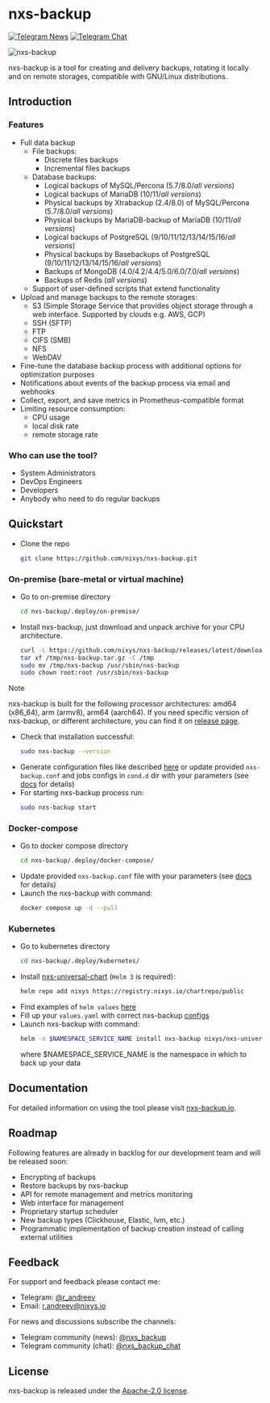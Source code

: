 # nxs-backup

[![Telegram News][tg-news-badge]][tg-news-url] [![Telegram Chat][tg-chat-badge]][tg-chat-url]

![nxs-backup](https://github.com/nixys/nxs-backup/assets/28505813/20d0da34-eb6e-4ae4-a5c9-24845407400f)

nxs-backup is a tool for creating and delivery backups, rotating it locally and on remote storages, compatible with
GNU/Linux distributions.

## Introduction

### Features

- Full data backup
  - File backups:
    - Discrete files backups
    - Incremental files backups
  - Database backups:
    - Logical backups of MySQL/Percona (5.7/8.0/_all versions_)
    - Logical backups of MariaDB (10/11/_all versions_)
    - Physical backups by Xtrabackup (2.4/8.0) of MySQL/Percona (5.7/8.0/_all versions_)
    - Physical backups by MariaDB-backup of MariaDB (10/11/_all versions_)
    - Logical backups of PostgreSQL (9/10/11/12/13/14/15/16/_all versions_)
    - Physical backups by Basebackups of PostgreSQL (9/10/11/12/13/14/15/16/_all versions_)
    - Backups of MongoDB (4.0/4.2/4.4/5.0/6.0/7.0/_all versions_)
    - Backups of Redis (_all versions_)
  - Support of user-defined scripts that extend functionality
- Upload and manage backups to the remote storages:
  - S3 (Simple Storage Service that provides object storage through a web interface. Supported by clouds e.g. AWS, GCP)
  - SSH (SFTP)
  - FTP
  - CIFS (SMB)
  - NFS
  - WebDAV
- Fine-tune the database backup process with additional options for optimization purposes
- Notifications about events of the backup process via email and webhooks
- Collect, export, and save metrics in Prometheus-compatible format
- Limiting resource consumption:
  - CPU usage
  - local disk rate
  - remote storage rate

### Who can use the tool?

- System Administrators
- DevOps Engineers
- Developers
- Anybody who need to do regular backups

## Quickstart

- Clone the repo
  ```sh
  git clone https://github.com/nixys/nxs-backup.git
  ```
  
### On-premise (bare-metal or virtual machine)

- Go to on-premise directory
  ```sh
  cd nxs-backup/.deploy/on-premise/
  ```
- Install nxs-backup, just download and unpack archive for your CPU architecture.
  ```sh
  curl -L https://github.com/nixys/nxs-backup/releases/latest/download/nxs-backup-amd64.tar.gz -o /tmp/nxs-backup.tar.gz
  tar xf /tmp/nxs-backup.tar.gz -C /tmp
  sudo mv /tmp/nxs-backup /usr/sbin/nxs-backup
  sudo chown root:root /usr/sbin/nxs-backup
  ```
> [!NOTE]
> nxs-backup is built for the following processor architectures: amd64 (x86_64), arm (armv8), arm64 (aarch64).
> If you need specific version of nxs-backup, or different architecture, you can find it on [release page](https://github.com/nixys/nxs-backup/releases).
- Check that installation successful:
  ```sh
  sudo nxs-backup --version
  ```
- Generate configuration files like described [here](https://nxs-backup.io/documentation/stable/2-3-1-on-premise/) or update
  provided `nxs-backup.conf` and jobs configs in `cond.d` dir with your parameters (see [docs](https://nxs-backup.io/documentation/stable/3-1-preparing-of-the-main-config/) for details)
- For starting nxs-backup process run:
  ```sh
  sudo nxs-backup start
  ```

### Docker-compose

- Go to docker compose directory
  ```sh
  cd nxs-backup/.deploy/docker-compose/
  ```
- Update provided `nxs-backup.conf` file with your parameters (see [docs](https://nxs-backup.io/documentation/stable/3-1-preparing-of-the-main-config/) for details)
- Launch the nxs-backup with command:
  ```sh
  docker compose up -d --pull
  ```

### Kubernetes

- Go to kubernetes directory
  ```sh
  cd nxs-backup/.deploy/kubernetes/
  ```
- Install [nxs-universal-chart](https://github.com/nixys/nxs-universal-chart) (`Helm 3` is required):
  ```sh
  helm repo add nixys https://registry.nixys.io/chartrepo/public
  ```
- Find examples of `helm values` [here](/docs/example/kubernetes/README.md)
- Fill up your `values.yaml` with correct nxs-backup [configs](https://nxs-backup.io/documentation/stable/3-1-preparing-of-the-main-config/)
- Launch nxs-backup with command:
  ```sh
  helm -n $NAMESPACE_SERVICE_NAME install nxs-backup nixys/nxs-universal-chart -f values.yaml
  ```
  where $NAMESPACE_SERVICE_NAME is the namespace in which to back up your data

## Documentation

For detailed information on using the tool please visit [nxs-backup.io](https://nxs-backup.io).

## Roadmap

Following features are already in backlog for our development team and will be released soon:

- Encrypting of backups
- Restore backups by nxs-backup
- API for remote management and metrics monitoring
- Web interface for management
- Proprietary startup scheduler
- New backup types (Clickhouse, Elastic, lvm, etc.)
- Programmatic implementation of backup creation instead of calling external utilities

## Feedback

For support and feedback please contact me:

- Telegram: [@r_andreev](https://t.me/r_andreev)
- Email: r.andreev@nixys.io

For news and discussions subscribe the channels:

- Telegram community (news): [@nxs_backup](https://t.me/nxs_backup)
- Telegram community (chat): [@nxs_backup_chat](https://t.me/nxs_backup_chat)

## License

nxs-backup is released under the [Apache-2.0 license](LICENSE).

[tg-news-badge]: https://img.shields.io/endpoint?url=https%3A%2F%2Ftg.sumanjay.workers.dev%2Fnxs_backup
[tg-chat-badge]: https://img.shields.io/endpoint?url=https%3A%2F%2Ftg.sumanjay.workers.dev%2Fnxs_backup_chat
[tg-news-url]: https://t.me/nxs_backup
[tg-chat-url]: https://t.me/nxs_backup_chat
